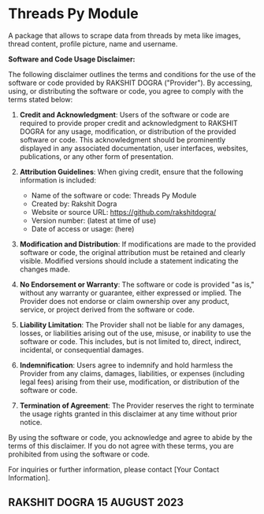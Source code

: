 # Threads Py Module
A package that allows to scrape data from threads by meta like images, thread content, profile picture, name and username.

**Software and Code Usage Disclaimer:**

The following disclaimer outlines the terms and conditions for the use of the software or code provided by RAKSHIT DOGRA ("Provider"). By accessing, using, or distributing the software or code, you agree to comply with the terms stated below:

1. **Credit and Acknowledgment**: Users of the software or code are required to provide proper credit and acknowledgment to RAKSHIT DOGRA for any usage, modification, or distribution of the provided software or code. This acknowledgment should be prominently displayed in any associated documentation, user interfaces, websites, publications, or any other form of presentation. 

2. **Attribution Guidelines**: When giving credit, ensure that the following information is included:
   - Name of the software or code: Threads Py Module
   - Created by: Rakshit Dogra
   - Website or source URL: https://github.com/rakshitdogra/
   - Version number: (latest at time of use)
   - Date of access or usage: (here)

3. **Modification and Distribution**: If modifications are made to the provided software or code, the original attribution must be retained and clearly visible. Modified versions should include a statement indicating the changes made.

4. **No Endorsement or Warranty**: The software or code is provided "as is," without any warranty or guarantee, either expressed or implied. The Provider does not endorse or claim ownership over any product, service, or project derived from the software or code.

5. **Liability Limitation**: The Provider shall not be liable for any damages, losses, or liabilities arising out of the use, misuse, or inability to use the software or code. This includes, but is not limited to, direct, indirect, incidental, or consequential damages.

6. **Indemnification**: Users agree to indemnify and hold harmless the Provider from any claims, damages, liabilities, or expenses (including legal fees) arising from their use, modification, or distribution of the software or code.

7. **Termination of Agreement**: The Provider reserves the right to terminate the usage rights granted in this disclaimer at any time without prior notice.

By using the software or code, you acknowledge and agree to abide by the terms of this disclaimer. If you do not agree with these terms, you are prohibited from using the software or code.

For inquiries or further information, please contact [Your Contact Information].

RAKSHIT DOGRA
15 AUGUST 2023
---
